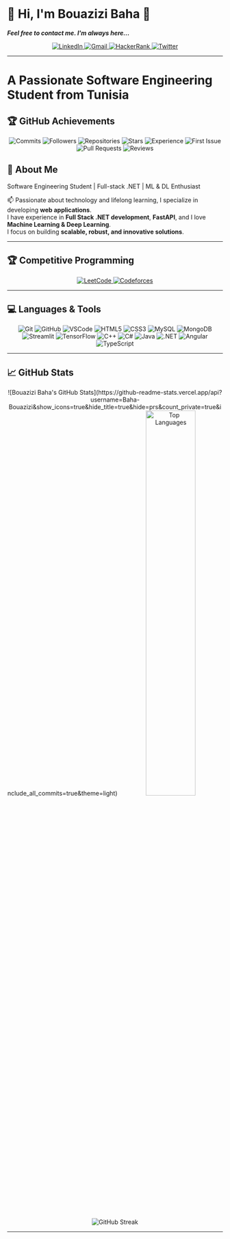 # 👋 Hi, I'm Bouazizi Baha 📝

***Feel free to contact me. I'm always here...***

<p align="center">
  <a href="https://www.linkedin.com/in/baha-bouazizi-95b39524b">
    <img src="https://img.shields.io/badge/LinkedIn-Bouazizi%20Baha-0077B5?style=for-the-badge&logo=linkedin&logoColor=white" alt="LinkedIn">
  </a>
  <a href="mailto:Baha.Bouazizi@isimg.tn">
    <img src="https://img.shields.io/badge/Gmail-Baha.Bouazizi@isimg.tn-D14836?style=for-the-badge&logo=gmail&logoColor=white" alt="Gmail">
  </a>
  <a href="https://www.hackerrank.com/profile/CPCISIMG_II">
    <img src="https://img.shields.io/badge/HackerRank-BouaziziBaha-00EA64?style=for-the-badge&logo=hackerrank&logoColor=white" alt="HackerRank">
  </a>
  <a href="https://twitter.com/BouaziziBaha">
    <img src="https://img.shields.io/badge/Twitter-@BouaziziBaha-1DA1F2?style=for-the-badge&logo=twitter&logoColor=white" alt="Twitter">
  </a>
</p>

---

#  A Passionate Software Engineering Student from Tunisia

## 🏆 GitHub Achievements

<p align="center">
  <!-- First Row -->
  <img src="https://img.shields.io/badge/Commits-Hyper_Committer_32ppt-blue?style=for-the-badge&logo=git" alt="Commits">
  <img src="https://img.shields.io/badge/Followers-Active_User_85pt-green?style=for-the-badge&logo=github" alt="Followers">
  <img src="https://img.shields.io/badge/Repositories-Hyper_Repo_Creator_30pt-purple?style=for-the-badge&logo=github" alt="Repositories">
  
  <!-- Second Row -->
  <img src="https://img.shields.io/badge/Stars-You_are_a_Star_36pt-yellow?style=for-the-badge&logo=github" alt="Stars">
  <img src="https://img.shields.io/badge/Experience-Junior_Dev_7pt-orange?style=for-the-badge&logo=visual-studio-code" alt="Experience">
  <img src="https://img.shields.io/badge/Issues-First_Issue_1pt-lightgrey?style=for-the-badge&logo=github" alt="First Issue">
  
  <!-- Third Row -->
  <img src="https://img.shields.io/badge/Pull_Requests-First_Pull_1pt-lightblue?style=for-the-badge&logo=git-pull-request" alt="Pull Requests">
  <img src="https://img.shields.io/badge/Reviews-New_Reviewer_1pt-darkgrey?style=for-the-badge&logo=code-review" alt="Reviews">
</p>



## 👋 About Me

Software Engineering Student | Full-stack .NET | ML & DL Enthusiast  

📫 Passionate about technology and lifelong learning, I specialize in developing **web applications**.  
I have experience in **Full Stack .NET development**, **FastAPI**, and I love **Machine Learning & Deep Learning**.  
I focus on building **scalable, robust, and innovative solutions**.

---

## 🏆 Competitive Programming

<p align="center">
  <a href="https://leetcode.com/BouaziziBaha/">
    <img src="https://img.shields.io/badge/LeetCode-300%2B%20Problems-FFA116?style=for-the-badge&logo=leetcode&logoColor=white" alt="LeetCode">
  </a>
  <a href="https://codeforces.com/profile/BouaziziBaha">
    <img src="https://img.shields.io/badge/Codeforces-200%2B%20Problems-1F8ACB?style=for-the-badge&logo=codeforces&logoColor=white" alt="Codeforces">
  </a>
</p>

---

## 💻 Languages & Tools

<p align="center">
  <img src="https://img.shields.io/badge/Git-F05032?style=for-the-badge&logo=git&logoColor=white" alt="Git">
  <img src="https://img.shields.io/badge/GitHub-181717?style=for-the-badge&logo=github&logoColor=white" alt="GitHub">
  <img src="https://img.shields.io/badge/VS_Code-007ACC?style=for-the-badge&logo=visual-studio-code&logoColor=white" alt="VSCode">
  
  <img src="https://img.shields.io/badge/HTML5-E34F26?style=for-the-badge&logo=html5&logoColor=white" alt="HTML5">
  <img src="https://img.shields.io/badge/CSS3-1572B6?style=for-the-badge&logo=css3&logoColor=white" alt="CSS3">
  <img src="https://img.shields.io/badge/MySQL-4479A1?style=for-the-badge&logo=mysql&logoColor=white" alt="MySQL">
  
  <img src="https://img.shields.io/badge/MongoDB-47A248?style=for-the-badge&logo=mongodb&logoColor=white" alt="MongoDB">
  <img src="https://img.shields.io/badge/Streamlit-FF4B4B?style=for-the-badge&logo=streamlit&logoColor=white" alt="Streamlit">
  <img src="https://img.shields.io/badge/TensorFlow-FF6F00?style=for-the-badge&logo=tensorflow&logoColor=white" alt="TensorFlow">
  
  <img src="https://img.shields.io/badge/C%2B%2B-00599C?style=for-the-badge&logo=c%2B%2B&logoColor=white" alt="C++">
  <img src="https://img.shields.io/badge/C%23-239120?style=for-the-badge&logo=c-sharp&logoColor=white" alt="C#">
  <img src="https://img.shields.io/badge/Java-ED8B00?style=for-the-badge&logo=openjdk&logoColor=white" alt="Java">
  
  <img src="https://img.shields.io/badge/.NET-5C2D91?style=for-the-badge&logo=.net&logoColor=white" alt=".NET">
  <img src="https://img.shields.io/badge/Angular-DD1B16?style=for-the-badge&logo=angular&logoColor=white" alt="Angular">
  <img src="https://img.shields.io/badge/TypeScript-3178C6?style=for-the-badge&logo=typescript&logoColor=white" alt="TypeScript">
</p>

---

## 📈 GitHub Stats

<p align="center">
  ![Bouazizi Baha's GitHub Stats](https://github-readme-stats.vercel.app/api?username=Baha-Bouazizi&show_icons=true&hide_title=true&hide=prs&count_private=true&include_all_commits=true&theme=light)
  <img src="https://github-readme-stats.vercel.app/api/top-langs/?username=Baha-Bouazizi&layout=compact&theme=light" width="48%" alt="Top Languages">
</p>

<p align="center">
  <img src="https://github-readme-streak-stats.herokuapp.com/?user=Baha-Bouazizi&theme=light&hide_border=true" alt="GitHub Streak">
</p>

---

